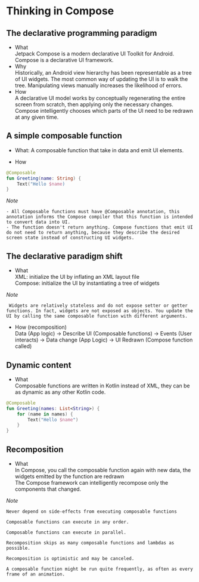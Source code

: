 # Thinking in Compose 

## The declarative programming paradigm
- What <br> 
Jetpack Compose is a modern declarative UI Toolkit for Android. Compose is a declarative UI framework.
- Why  <br> 
 Historically, an Android view hierarchy has been representable as a tree of UI widgets. The most common way of updating the UI is to walk the tree. Manipulating views manually increases the likelihood of errors.
- How  <br> 
A declarative UI model works by conceptually regenerating the entire screen from scratch, then applying only the necessary changes. Compose intelligently chooses which parts of the UI need to be redrawn at any given time.

## A simple composable function
- What: A composable function that take in data and emit UI elements.

- How
``` Kotlin
@Composable
fun Greeting(name: String) {
    Text("Hello $name)
}
```

_Note_

    - All Composable functions must have @Composable annotation, this annotation informs the Compose compiler that this function is intended to convert data into UI.
    - The function doesn't return anything. Compose functions that emit UI do not need to return anything, because they describe the desired screen state instead of constructing UI widgets.

## The declarative paradigm shift
- What <br>
    XML: initialize the UI by inflating an XML layout file <br>
    Compose: initialize the UI by instantiating a tree of widgets

_Note_ 

     Widgets are relatively stateless and do not expose setter or getter functions. In fact, widgets are not exposed as objects. You update the UI by calling the same composable function with different arguments. 

- How (recomposition) <br> 
Data (App logic) -> Describe UI (Composable functions) -> Events (User interacts) -> Data change (App Logic) -> UI Redrawn (Compose function called)

## Dynamic content
- What <br>
Composable functions are written in Kotlin instead of XML, they can be as dynamic as any other Kotlin code.
``` Kotlin
@Composable
fun Greeting(names: List<String>) {
    for (name in names) {
        Text("Hello $name")
    }
}
```
## Recomposition
- What <br>
In Compose, you call the composable function again with new data, the widgets emitted by the function are redrawn <br>
The Compose framework can intelligently recompose only the components that changed. 

_Note_

    Never depend on side-effects from executing composable functions

    Composable functions can execute in any order.

    Composable functions can execute in parallel.

    Recomposition skips as many composable functions and lambdas as possible.

    Recomposition is optimistic and may be canceled.

    A composable function might be run quite frequently, as often as every frame of an animation.


